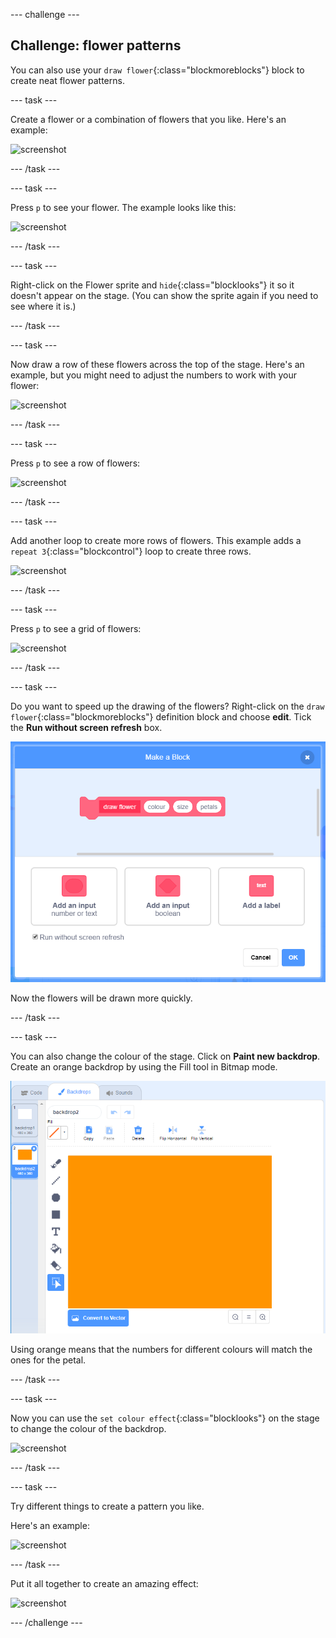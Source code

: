 
--- challenge ---

## Challenge: flower patterns

You can also use your `draw flower`{:class="blockmoreblocks"} block to create neat flower patterns. 

--- task ---

Create a flower or a combination of flowers that you like. Here's an example:

 ![screenshot](images/flower-for-pattern.png)  
 

--- /task ---

--- task ---

Press `p` to see your flower. The example looks like this:

 ![screenshot](images/flower-for-pattern-example.png)  
 

--- /task ---

--- task ---

Right-click on the Flower sprite and `hide`{:class="blocklooks"} it so it doesn't appear on the stage. (You can show the sprite again if you need to see where it is.)

--- /task ---

--- task ---

Now draw a row of these flowers across the top of the stage. Here's an example, but you might need to adjust the numbers to work with your flower:

 ![screenshot](images/flower-pattern-row.png)
 

--- /task ---

--- task ---

Press `p` to see a row of flowers: 

 ![screenshot](images/flower-pattern-row-example.png)
 

--- /task ---

--- task ---

Add another loop to create more rows of flowers. This example adds a `repeat 3`{:class="blockcontrol"} loop to create three rows. 

 ![screenshot](images/flower-pattern-rows.png)
 

--- /task ---

--- task ---

Press `p` to see a grid of flowers: 

 ![screenshot](images/flower-pattern-rows-example.png)
 

--- /task ---

--- task ---

Do you want to speed up the drawing of the flowers? Right-click on the `draw flower`{:class="blockmoreblocks"} definition block and choose **edit**. Tick the **Run without screen refresh** box. 

 ![screenshot](images/flower-no-refresh.png)
 
 Now the flowers will be drawn more quickly. 

--- /task ---

--- task ---

You can also change the colour of the stage. Click on **Paint new backdrop**. Create an orange backdrop by using the Fill tool in Bitmap mode. 

 ![screenshot](images/flower-orange-backdrop.png)
 
 Using orange means that the numbers for different colours will match the ones for the petal. 
 

--- /task ---

--- task ---

Now you can use the `set colour effect`{:class="blocklooks"} on the stage to change the colour of the backdrop.
 
 ![screenshot](images/flower-backdrop-colour.png)
 

--- /task ---

--- task ---

Try different things to create a pattern you like. 

 Here's an example: 
 
 ![screenshot](images/flower-pattern-background.png)
 

--- /task ---

Put it all together to create an amazing effect:

 ![screenshot](images/flower-gen-example.gif)

--- /challenge ---


